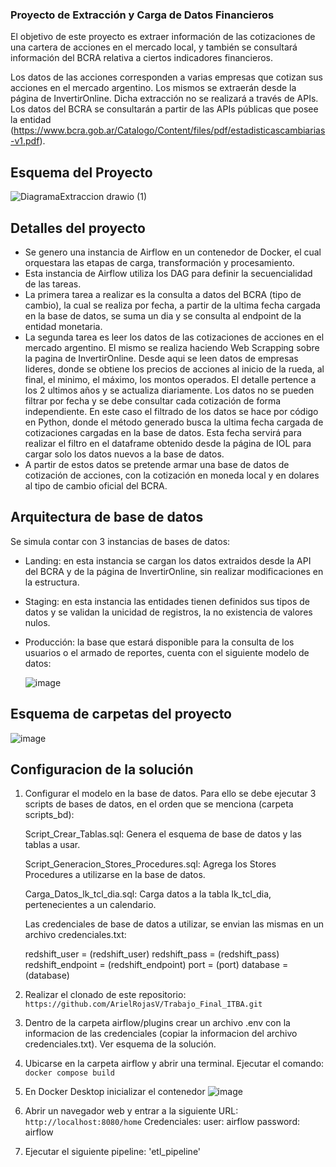 ### Proyecto de Extracción y Carga de Datos Financieros

El objetivo de este proyecto es extraer información de las cotizaciones de una cartera de acciones en el mercado local, y también
se consultará información del BCRA relativa a ciertos indicadores financieros.

Los datos de las acciones corresponden a varias empresas que cotizan sus acciones en el mercado argentino. Los mismos se extraerán desde la página de InvertirOnline. Dicha extracción no se realizará a través de APIs.
Los datos del BCRA se consultarán a partir de las APIs públicas que posee la entidad (https://www.bcra.gob.ar/Catalogo/Content/files/pdf/estadisticascambiarias-v1.pdf).

## Esquema del Proyecto

![DiagramaExtraccion drawio (1)](https://github.com/user-attachments/assets/1c35481a-271d-4d80-a213-cfe6167ab9f5)


## Detalles del proyecto

- Se genero una instancia de Airflow en un contenedor de Docker, el cual orquestara las etapas de carga, transformación y procesamiento.
- Esta instancia de Airflow utiliza los DAG para definir la secuencialidad de las tareas.
- La primera tarea a realizar es la consulta a datos del BCRA (tipo de cambio), la cual se realiza por fecha, a partir de la ultima fecha cargada en la base de datos, se suma un dia y se consulta al endpoint de la entidad monetaria.
- La segunda tarea es leer los datos de las cotizaciones de acciones en el mercado argentino. El mismo se realiza haciendo Web Scrapping sobre la pagina de InvertirOnline. Desde aqui se leen datos de empresas lideres, donde se obtiene los precios de acciones al inicio de la rueda, al final, el minimo, el máximo, los montos operados. El detalle pertence a los 2 ultimos años y se actualiza diariamente. Los datos no se pueden filtrar por fecha y se debe consultar cada cotización de forma independiente. En este caso el filtrado de los datos se hace por código en Python, donde el método generado busca la ultima fecha cargada de cotizaciones cargadas en la base de datos. Esta fecha servirá para realizar el filtro en el dataframe obtenido desde la página de IOL para cargar solo los datos nuevos a la base de datos.
- A partir de estos datos se pretende armar una base de datos de cotización de acciones, con la cotización en moneda local y en dolares al tipo de cambio oficial del BCRA.

## Arquitectura de base de datos

Se simula contar con 3 instancias de bases de datos:

- Landing: en esta instancia se cargan los datos extraidos desde la API del BCRA y de la página de InvertirOnline, sin realizar modificaciones en la estructura.
- Staging: en esta instancia las entidades tienen definidos sus tipos de datos y se validan la unicidad de registros, la no existencia de valores nulos.
- Producción: la base que estará disponible para la consulta de los usuarios o el armado de reportes, cuenta con el siguiente modelo de datos:

    ![image](https://github.com/user-attachments/assets/e20f44ad-bf1a-47b9-81c6-868ae93edda9)

## Esquema de carpetas del proyecto

![image](https://github.com/user-attachments/assets/1f7a5aec-28f8-4887-a7c2-4575bd6512aa)


## Configuracion de la solución

1. Configurar el modelo en la base de datos.
   Para ello se debe ejecutar 3 scripts de bases de datos, en el orden que se menciona (carpeta scripts_bd):
   
   Script_Crear_Tablas.sql: Genera el esquema de base de datos y las tablas a usar.

   Script_Generacion_Stores_Procedures.sql: Agrega los Stores Procedures a utilizarse en la base de datos.

   Carga_Datos_lk_tcl_dia.sql: Carga datos a la tabla lk_tcl_dia, pertenecientes a un calendario.

   Las credenciales de base de datos a utilizar, se envian las mismas en un archivo credenciales.txt:
   
    redshift_user = (redshift_user)
    redshift_pass = (redshift_pass) 
    redshift_endpoint = (redshift_endpoint)
    port = (port)
    database = (database)

2. Realizar el clonado de este repositorio:
   `https://github.com/ArielRojasV/Trabajo_Final_ITBA.git`

3. Dentro de la carpeta airflow/plugins crear un archivo .env con la informacion de las credenciales (copiar la informacion del archivo credenciales.txt). Ver esquema de la solución.

4. Ubicarse en la carpeta airflow y abrir una terminal.
   Ejecutar el comando:
   `docker compose build`

5. En Docker Desktop inicializar el contenedor
    ![image](https://github.com/user-attachments/assets/dadc6d43-082d-4be3-b52c-e651095938e6)

6. Abrir un navegador web y entrar a la siguiente URL:
  `http://localhost:8080/home`
   Credenciales:
   user: airflow
   password: airflow

8. Ejecutar el siguiente pipeline:
   'etl_pipeline'
